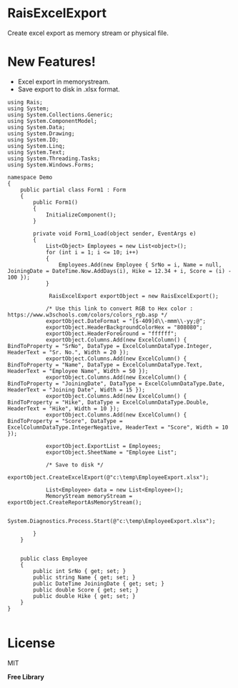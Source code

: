 # RaisExcelExport
  
Create excel export as memory stream or physical file.

# New Features!
  - Excel export in memorystream.
  - Save export to disk in .xlsx format.
  

```
using Rais;
using System;
using System.Collections.Generic;
using System.ComponentModel;
using System.Data;
using System.Drawing;
using System.IO;
using System.Linq;
using System.Text;
using System.Threading.Tasks;
using System.Windows.Forms;

namespace Demo
{
    public partial class Form1 : Form
    {
        public Form1()
        {
            InitializeComponent();
        }

        private void Form1_Load(object sender, EventArgs e)
        { 
            List<Object> Employees = new List<object>();
            for (int i = 1; i <= 10; i++)
            {
                Employees.Add(new Employee { SrNo = i, Name = null, JoiningDate = DateTime.Now.AddDays(i), Hike = 12.34 + i, Score = (i) - 100 });
            }

             RaisExcelExport exportObject = new RaisExcelExport();

            /* Use this link to convert RGB to Hex color : https://www.w3schools.com/colors/colors_rgb.asp */
            exportObject.DateFormat = "[$-409]d\\-mmm\\-yy;@";
            exportObject.HeaderBackgroundColorHex = "808080";
            exportObject.HeaderForeGround = "ffffff";
            exportObject.Columns.Add(new ExcelColumn() { BindToProperty = "SrNo", DataType = ExcelColumnDataType.Integer, HeaderText = "Sr. No.", Width = 20 });
            exportObject.Columns.Add(new ExcelColumn() { BindToProperty = "Name", DataType = ExcelColumnDataType.Text, HeaderText = "Employee Name", Width = 50 });
            exportObject.Columns.Add(new ExcelColumn() { BindToProperty = "JoiningDate", DataType = ExcelColumnDataType.Date, HeaderText = "Joining Date", Width = 15 });
            exportObject.Columns.Add(new ExcelColumn() { BindToProperty = "Hike", DataType = ExcelColumnDataType.Double, HeaderText = "Hike", Width = 10 });
            exportObject.Columns.Add(new ExcelColumn() { BindToProperty = "Score", DataType = ExcelColumnDataType.IntegerNegative, HeaderText = "Score", Width = 10 });

            exportObject.ExportList = Employees;
            exportObject.SheetName = "Employee List";

            /* Save to disk */
            exportObject.CreateExcelExport(@"c:\temp\EmployeeExport.xlsx");
              
            List<Employee> data = new List<Employee>();
            MemoryStream memoryStream = exportObject.CreateReportAsMemoryStream();

            System.Diagnostics.Process.Start(@"c:\temp\EmployeeExport.xlsx");

        }
    }


    public class Employee
    {
        public int SrNo { get; set; }
        public string Name { get; set; }
        public DateTime JoiningDate { get; set; }
        public double Score { get; set; }
        public double Hike { get; set; }
    }
}


```


# License


MIT


**Free Library**

[//]: # (These are reference links used in the body of this note and get stripped out when the markdown processor does its job. There is no need to format nicely because it shouldn't be seen. Thanks SO - http://stackoverflow.com/questions/4823468/store-comments-in-markdown-syntax)


   [dill]: <https://github.com/joemccann/dillinger>
   [git-repo-url]: <https://github.com/joemccann/dillinger.git>
   [john gruber]: <http://daringfireball.net>
   [df1]: <http://daringfireball.net/projects/markdown/>
   [markdown-it]: <https://github.com/markdown-it/markdown-it>
   [Ace Editor]: <http://ace.ajax.org>
   [node.js]: <http://nodejs.org>
   [Twitter Bootstrap]: <http://twitter.github.com/bootstrap/>
   [jQuery]: <http://jquery.com>
   [@tjholowaychuk]: <http://twitter.com/tjholowaychuk>
   [express]: <http://expressjs.com>
   [AngularJS]: <http://angularjs.org>
   [Gulp]: <http://gulpjs.com>

   [PlDb]: <https://github.com/joemccann/dillinger/tree/master/plugins/dropbox/README.md>
   [PlGh]: <https://github.com/joemccann/dillinger/tree/master/plugins/github/README.md>
   [PlGd]: <https://github.com/joemccann/dillinger/tree/master/plugins/googledrive/README.md>
   [PlOd]: <https://github.com/joemccann/dillinger/tree/master/plugins/onedrive/README.md>
   [PlMe]: <https://github.com/joemccann/dillinger/tree/master/plugins/medium/README.md>
   [PlGa]: <https://github.com/RahulHP/dillinger/blob/master/plugins/googleanalytics/README.md>
